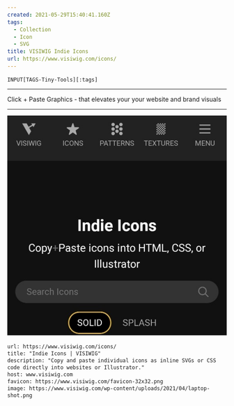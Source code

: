 ```yaml
---
created: 2021-05-29T15:40:41.160Z
tags: 
  - Collection
  - Icon
  - SVG
title: VISIWIG Indie Icons
url: https://www.visiwig.com/icons/
---
```

```meta-bind
INPUT[TAGS-Tiny-Tools][:tags]
```

___
Click + Paste Graphics - that elevates your your website and brand visuals
___

![](_attachments/visiwig-indie-icons.jpg)

```cardlink
url: https://www.visiwig.com/icons/
title: "Indie Icons | VISIWIG"
description: "Copy and paste individual icons as inline SVGs or CSS code directly into websites or Illustrator."
host: www.visiwig.com
favicon: https://www.visiwig.com/favicon-32x32.png
image: https://www.visiwig.com/wp-content/uploads/2021/04/laptop-shot.png
```
